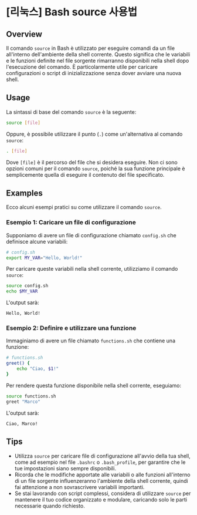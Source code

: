 # [리눅스] Bash source 사용법

## Overview
Il comando `source` in Bash è utilizzato per eseguire comandi da un file all'interno dell'ambiente della shell corrente. Questo significa che le variabili e le funzioni definite nel file sorgente rimarranno disponibili nella shell dopo l'esecuzione del comando. È particolarmente utile per caricare configurazioni o script di inizializzazione senza dover avviare una nuova shell.

## Usage
La sintassi di base del comando `source` è la seguente:

```bash
source [file]
```

Oppure, è possibile utilizzare il punto (`.`) come un'alternativa al comando `source`:

```bash
. [file]
```

Dove `[file]` è il percorso del file che si desidera eseguire. Non ci sono opzioni comuni per il comando `source`, poiché la sua funzione principale è semplicemente quella di eseguire il contenuto del file specificato.

## Examples
Ecco alcuni esempi pratici su come utilizzare il comando `source`.

### Esempio 1: Caricare un file di configurazione
Supponiamo di avere un file di configurazione chiamato `config.sh` che definisce alcune variabili:

```bash
# config.sh
export MY_VAR="Hello, World!"
```

Per caricare queste variabili nella shell corrente, utilizziamo il comando `source`:

```bash
source config.sh
echo $MY_VAR
```

L'output sarà:

```
Hello, World!
```

### Esempio 2: Definire e utilizzare una funzione
Immaginiamo di avere un file chiamato `functions.sh` che contiene una funzione:

```bash
# functions.sh
greet() {
    echo "Ciao, $1!"
}
```

Per rendere questa funzione disponibile nella shell corrente, eseguiamo:

```bash
source functions.sh
greet "Marco"
```

L'output sarà:

```
Ciao, Marco!
```

## Tips
- Utilizza `source` per caricare file di configurazione all'avvio della tua shell, come ad esempio nel file `.bashrc` o `.bash_profile`, per garantire che le tue impostazioni siano sempre disponibili.
- Ricorda che le modifiche apportate alle variabili o alle funzioni all'interno di un file sorgente influenzeranno l'ambiente della shell corrente, quindi fai attenzione a non sovrascrivere variabili importanti.
- Se stai lavorando con script complessi, considera di utilizzare `source` per mantenere il tuo codice organizzato e modulare, caricando solo le parti necessarie quando richiesto.